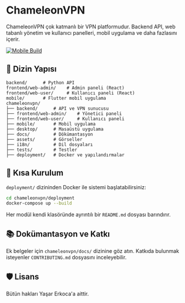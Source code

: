 # ChameleonVPN

ChameleonVPN çok katmanlı bir VPN platformudur. Backend API, web tabanlı yönetim
ve kullanıcı panelleri, mobil uygulama ve daha fazlasını içerir.

[![Mobile Build](https://github.com/yasarerkoca/ChameleonVPN/actions/workflows/release.yml/badge.svg)](https://github.com/yasarerkoca/ChameleonVPN/actions/workflows/release.yml)


## 📁 Dizin Yapısı

```
backend/      # Python API
frontend/web-admin/    # Admin paneli (React)
frontend/web-user/     # Kullanıcı paneli (React)
mobile/       # Flutter mobil uygulama
chameleonvpn/
├── backend/      # API ve VPN sunucusu
├── frontend/web-admin/    # Yönetici paneli
├── frontend/web-user/     # Kullanıcı paneli
├── mobile/       # Mobil uygulama
├── desktop/      # Masaüstü uygulama
├── docs/         # Dökümantasyon
├── assets/       # Görseller
├── i18n/         # Dil dosyaları
├── tests/        # Testler
├── deployment/   # Docker ve yapılandırmalar
```

## 🚀 Kısa Kurulum

`deployment/` dizininden Docker ile sistemi başlatabilirsiniz:

```bash
cd chameleonvpn/deployment
docker-compose up --build
```

Her modül kendi klasöründe ayrıntılı bir `README.md` dosyası barındırır.

## 📚 Dokümantasyon ve Katkı

Ek belgeler için `chameleonvpn/docs/` dizinine göz atın. Katkıda bulunmak
isteyenler `CONTRIBUTING.md` dosyasını inceleyebilir.

## 🛡️ Lisans

Bütün hakları Yaşar Erkoca'a aittir.  
